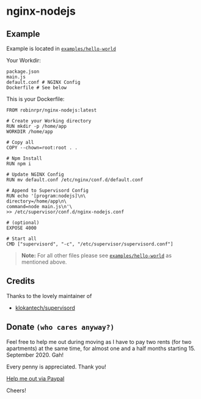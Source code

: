 # nginx-nodejs

## Example
Example is located in [`examples/hello-world`](examples/hello-world)

Your Workdir:
```
package.json
main.js
default.conf # NGINX Config
Dockerfile # See below
```

This is your Dockerfile:
```
FROM robinrpr/nginx-nodejs:latest

# Create your Working directory
RUN mkdir -p /home/app
WORKDIR /home/app

# Copy all
COPY --chown=root:root . .

# Npm Install
RUN npm i

# Update NGINX Config
RUN mv default.conf /etc/nginx/conf.d/default.conf

# Append to Supervisord Config
RUN echo '[program:nodejs]\n\
directory=/home/app\n\
command=node main.js\n'\
>> /etc/supervisor/conf.d/nginx-nodejs.conf

# (optional)
EXPOSE 4000

# Start all
CMD ["supervisord", "-c", "/etc/supervisor/supervisord.conf"]
```
> **Note:** For all other files please see [`examples/hello-world`](examples/hello-world) as mentioned above.

## Credits
Thanks to the lovely maintainer of
- [klokantech/supervisord](https://hub.docker.com/r/klokantech/supervisord)

## Donate `(who cares anyway?)`
Feel free to help me out during moving as I have to pay two rents (for two apartments) 
at the same time, for almost one and a half months starting 15. September 2020. Gah!

Every penny is appreciated. Thank you!

[Help me out via Paypal](https://paypal.me/robinrpr)

Cheers!
